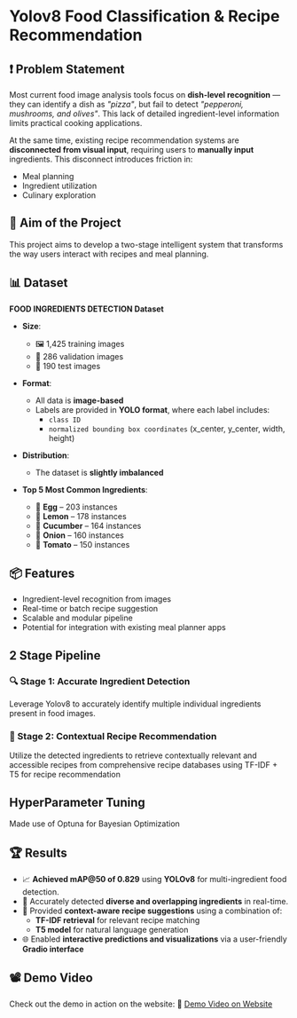 # Yolov8 Food Classification & Recipe Recommendation

## ❗ Problem Statement

Most current food image analysis tools focus on **dish-level recognition** — they can identify a dish as *"pizza"*, but fail to detect *"pepperoni, mushrooms, and olives"*. This lack of detailed ingredient-level information limits practical cooking applications.

At the same time, existing recipe recommendation systems are **disconnected from visual input**, requiring users to **manually input** ingredients. This disconnect introduces friction in:

- Meal planning  
- Ingredient utilization  
- Culinary exploration

## 📌 Aim of the Project

This project aims to develop a two-stage intelligent system that transforms the way users interact with recipes and meal planning.

## 📊 Dataset

**FOOD INGREDIENTS DETECTION Dataset**

- **Size**:  
  - 🖼️ 1,425 training images  
  - 🧪 286 validation images  
  - 🧾 190 test images

- **Format**:  
  - All data is **image-based**  
  - Labels are provided in **YOLO format**, where each label includes:
    - `class ID`
    - `normalized bounding box coordinates` (x_center, y_center, width, height)

- **Distribution**:  
  - The dataset is **slightly imbalanced**

- **Top 5 Most Common Ingredients**:
  - 🥚 **Egg** – 203 instances  
  - 🍋 **Lemon** – 178 instances  
  - 🥒 **Cucumber** – 164 instances  
  - 🧅 **Onion** – 160 instances  
  - 🍅 **Tomato** – 150 instances

## 📦 Features

- Ingredient-level recognition from images  
- Real-time or batch recipe suggestion  
- Scalable and modular pipeline  
- Potential for integration with existing meal planner apps

## 2 Stage Pipeline

### 🔍 Stage 1: Accurate Ingredient Detection  
Leverage Yolov8 to accurately identify multiple individual ingredients present in food images.

### 📖 Stage 2: Contextual Recipe Recommendation  
Utilize the detected ingredients to retrieve contextually relevant and accessible recipes from comprehensive recipe databases using TF-IDF + T5 for recipe recommendation

## HyperParameter Tuning 
Made use of Optuna for Bayesian Optimization

## 🏆 Results

- 📈 **Achieved mAP@50 of 0.829** using **YOLOv8** for multi-ingredient food detection.
- 🎯 Accurately detected **diverse and overlapping ingredients** in real-time.
- 🧠 Provided **context-aware recipe suggestions** using a combination of:
  - **TF-IDF retrieval** for relevant recipe matching
  - **T5 model** for natural language generation
- 🌐 Enabled **interactive predictions and visualizations** via a user-friendly **Gradio interface**

## 📽️ Demo Video

Check out the demo in action on the website:
🔗 [Demo Video on Website](https://sites.google.com/mtu.edu/rambagaria/home)
